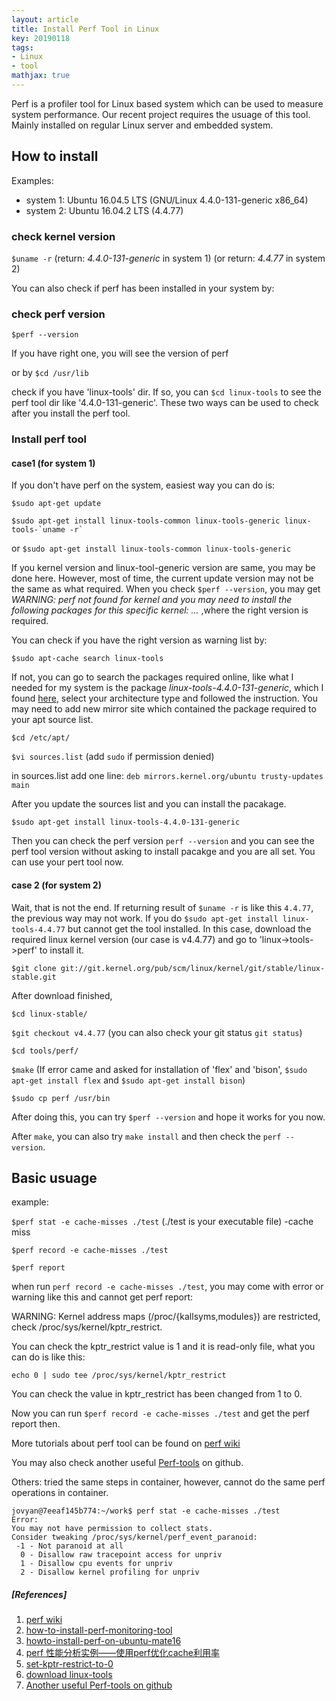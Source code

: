 ```yaml
---
layout: article
title: Install Perf Tool in Linux 
key: 20190118
tags:
- Linux
- tool
mathjax: true
---
```


Perf is a profiler tool for Linux based system which can be used to measure system performance. Our recent project requires the usuage of this tool. Mainly installed on regular Linux server and embedded system.

<!--more-->

## How to install 
Examples: 

* system 1: Ubuntu 16.04.5 LTS (GNU/Linux 4.4.0-131-generic x86_64)
* system 2: Ubuntu 16.04.2 LTS (4.4.77)

### check kernel version
`$uname -r` (return: *4.4.0-131-generic* in system 1)
 (or return: *4.4.77* in system 2)
 
You can also check if perf has been installed in your system by:

### check perf version
`$perf --version` 

If you have right one, you will see the version of perf

or by `$cd /usr/lib`

check if you have 'linux-tools' dir. If so, you can `$cd linux-tools` to see the perf tool dir like '4.4.0-131-generic'.  These two ways can be used to check after you install the perf tool.

### Install perf tool

#### case1 (for system 1)
If you don't have perf on the system, easiest way you can do is:

`$sudo apt-get update`

``$sudo apt-get install linux-tools-common linux-tools-generic linux-tools-`uname -r` ``

or `$sudo apt-get install linux-tools-common linux-tools-generic`

If you kernel version and linux-tool-generic version are same, you may be done here. However, most of time, the current update version may not be the same as what required. When you check `$perf --version`, you may get *WARNING: perf not found for kernel and you may need to install the following packages for this specific kernel: ...* ,where the right version is required.

You can check if you have the right version as warning list by:

`$sudo apt-cache search linux-tools`

If not, you can go to search the packages required online, like what I needed for my system is the package *linux-tools-4.4.0-131-generic*, which I found [here](https://packages.ubuntu.com/en/trusty-updates/linux-tools-4.4.0-131-generic), select your architecture type and followed the instruction. You may need to add new mirror site which contained the package required to your apt source list.

`$cd /etc/apt/`

`$vi sources.list` (add `sudo` if permission denied)

in sources.list add one line: `deb mirrors.kernel.org/ubuntu trusty-updates main `

After you update the sources list and you can install the pacakage.

`$sudo apt-get install linux-tools-4.4.0-131-generic`

Then you can check the perf version `perf --version` and you can see the perf tool version without asking to install pacakge and you are all set. You can use your pert tool now. 

#### case 2 (for system 2)
Wait, that is not the end. If returning result of `$uname -r` is like this `4.4.77`, the previous way may not work. If you do `$sudo apt-get install linux-tools-4.4.77` but cannot get the tool installed. In this case, download the required linux kernel version (our case is v4.4.77) and go to 'linux->tools->perf' to install it.

`$git clone git://git.kernel.org/pub/scm/linux/kernel/git/stable/linux-stable.git`

After download finished, 

`$cd linux-stable/`

`$git checkout v4.4.77` (you can also check your git status `git status`)

`$cd tools/perf/`

`$make`  (If error came and asked for installation of 'flex' and 'bison', `$sudo apt-get install flex` and `$sudo apt-get install bison`)

`$sudo cp perf /usr/bin` 

After doing this, you can try `$perf --version` and hope it works for you now.

After `make`, you can also try `make install` and then check the `perf --version`.

## Basic usuage

example:

`$perf stat -e cache-misses ./test` (./test is your executable file) -cache miss

`$perf record -e cache-misses ./test` 

`$perf report`

when run `perf record -e cache-misses ./test`, you may come with error or warning like this and cannot get perf report:

WARNING: Kernel address maps (/proc/{kallsyms,modules}) are restricted,
check /proc/sys/kernel/kptr_restrict.

You can check the kptr_restrict value is 1 and it is read-only file, what you can do is like this:

`echo 0 | sudo tee /proc/sys/kernel/kptr_restrict`

You can check the value in kptr_restrict has been changed from 1 to 0. 

Now you can run `$perf record -e cache-misses ./test` and get the perf report then.

More tutorials about perf tool can be found on [perf wiki](https://perf.wiki.kernel.org/index.php/Tutorial#Sample_analysis_with_perf_report)

You may also check another useful [Perf-tools](https://github.com/brendangregg/perf-tools) on github.

Others: tried the same steps in container, however, cannot do the same perf operations in container.

~~~
jovyan@7eeaf145b774:~/work$ perf stat -e cache-misses ./test
Error:
You may not have permission to collect stats.
Consider tweaking /proc/sys/kernel/perf_event_paranoid:
 -1 - Not paranoid at all
  0 - Disallow raw tracepoint access for unpriv
  1 - Disallow cpu events for unpriv
  2 - Disallow kernel profiling for unpriv
~~~

##### [References]
1. [perf wiki](https://perf.wiki.kernel.org/index.php/Tutorial#Sample_analysis_with_perf_report)
2. [how-to-install-perf-monitoring-tool](https://askubuntu.com/questions/50145/how-to-install-perf-monitoring-tool)
3. [howto-install-perf-on-ubuntu-mate16](https://ubuntu-mate.community/t/howto-install-perf-on-ubuntu-mate16-04-rpi3-model-b/15572)
4. [perf 性能分析实例——使用perf优化cache利用率](https://www.ibm.com/developerworks/community/blogs/5144904d-5d75-45ed-9d2b-cf1754ee936a/entry/perf_introduction?lang=en)
5. [set-kptr-restrict-to-0](https://stackoverflow.com/questions/20390601/is-there-a-way-to-set-kptr-restrict-to-0)
6. [download linux-tools](https://packages.ubuntu.com/xenial-updates/amd64/linux-tools-4.4.0-131-generic/download)
7. [Another useful Perf-tools on github](https://github.com/brendangregg/perf-tools)












